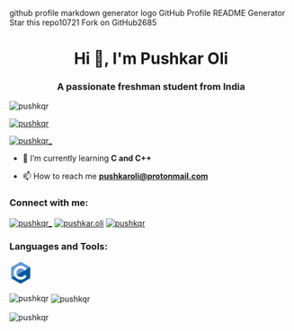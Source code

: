 github profile markdown generator logo
GitHub Profile README Generator
Star this repo10721
Fork on GitHub2685
<h1 align="center">Hi 👋, I'm Pushkar Oli</h1>
<h3 align="center">A passionate freshman student from India</h3>

<p align="left"> <img src="https://komarev.com/ghpvc/?username=pushkqr&label=Profile%20views&color=0e75b6&style=flat" alt="pushkqr" /> </p>

<p align="left"> <a href="https://github.com/ryo-ma/github-profile-trophy"><img src="https://github-profile-trophy.vercel.app/?username=pushkqr" alt="pushkqr" /></a> </p>

<p align="left"> <a href="https://twitter.com/pushkqr_" target="blank"><img src="https://img.shields.io/twitter/follow/pushkqr_?logo=twitter&style=for-the-badge" alt="pushkqr_" /></a> </p>

- 🌱 I’m currently learning **C and C++**

- 📫 How to reach me **pushkaroli@protonmail.com**

<h3 align="left">Connect with me:</h3>
<p align="left">
<a href="https://twitter.com/pushkqr_" target="blank"><img align="center" src="https://raw.githubusercontent.com/rahuldkjain/github-profile-readme-generator/master/src/images/icons/Social/twitter.svg" alt="pushkqr_" height="30" width="40" /></a>
<a href="https://instagram.com/pushkar.oli" target="blank"><img align="center" src="https://raw.githubusercontent.com/rahuldkjain/github-profile-readme-generator/master/src/images/icons/Social/instagram.svg" alt="pushkar.oli" height="30" width="40" /></a>
<a href="https://www.leetcode.com/pushkqr" target="blank"><img align="center" src="https://raw.githubusercontent.com/rahuldkjain/github-profile-readme-generator/master/src/images/icons/Social/leet-code.svg" alt="pushkqr" height="30" width="40" /></a>
</p>

<h3 align="left">Languages and Tools:</h3>
<p align="left"> <a href="https://www.cprogramming.com/" target="_blank" rel="noreferrer"> <img src="https://raw.githubusercontent.com/devicons/devicon/master/icons/c/c-original.svg" alt="c" width="40" height="40"/> </a> </p>

<p><img align="left" src="https://github-readme-stats.vercel.app/api/top-langs?username=pushkqr&show_icons=true&locale=en&layout=compact" alt="pushkqr" /></p>

<p>&nbsp;<img align="center" src="https://github-readme-stats.vercel.app/api?username=pushkqr&show_icons=true&locale=en" alt="pushkqr" /></p>

<p><img align="center" src="https://github-readme-streak-stats.herokuapp.com/?user=pushkqr&" alt="pushkqr" /></p>

